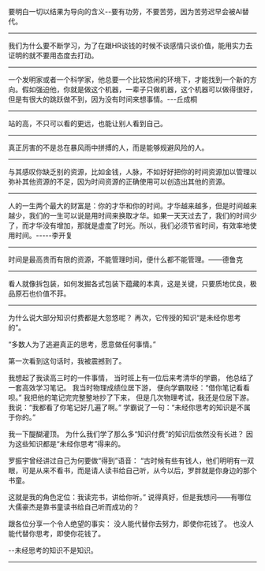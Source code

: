要明白一切以结果为导向的含义--要有功劳，不要苦劳，因为苦劳迟早会被AI替代。

---

我们为什么要不断学习，为了在跟HR谈钱的时候不谈感情只谈价值，能用实力去证明的就不要用态度去打动。

---

一个发明家或者一个科学家，他总要一个比较悠闲的环境下，才能找到一个新的方向。假如强迫他，你就是做这个机器，一辈子只做机器，这个机器可以做得很好，但是有很大的跳跃做不到，因为没有时间来想事情。---丘成桐

---

站的高，不只可以看的更远，也能让别人看到自己。

---

真正厉害的不是总在暴风雨中拼搏的人，而是能够规避风险的人。

---

 与其感叹你缺乏别的资源，比如金钱，人脉，不如好好把你的时间资源加以管理以弥补其他资源的不足，因为时间资源的正确使用可以创造出其他的资源。

 ---

 人的一生两个最大的财富是：你的才华和你的时间。才华越来越多，但是时间越来越少，我们的一生可以说是用时间来换取才华。如果一天天过去了，我们的时间少了，而才华没有增加，那就是虚度了时光。所以，我们必须节省时间，有效率地使用时间。-----李开复

 ---

 时间是最高贵而有限的资源，不能管理时间，便什么都不能管理。——德鲁克

 ---

 看人就像拆包装，如何发掘各式包装下蕴藏的本真，这是关键，只要质地优良，极品原石也价值不菲。

 ---

为什么说大部分知识付费都是大忽悠呢？
再次，它传授的知识“是未经你思考的”。

“多数人为了逃避真正的思考，愿意做任何事情。”

第一次看到这句话时，我被震撼到了。

我想起了我读高三时的一件事情，
当时班上有一位后来考清华的学霸，
他总结了一套高效学习笔记。
我当时物理成绩位居下游，
便向学霸取经：“借你笔记看看呗。”
我把他的笔记完完整整地抄了下来，
但是几次物理考试，我还是位居下游。
我说：“我都看了你笔记好几遍了啊。”
学霸说了一句：“未经你思考的知识是不属于你的。”

我一下醍醐灌顶。
为什么我们学了那么多“知识付费”的知识后依然没有长进？
因为这些知识都是“未经你思考”得来的。

罗振宇曾经讲过自己为何要做“得到”语音：
“古时候有些有钱人，他们明明有一双眼，可是从来不看书，而是请人读书给自己听，从今以后，罗胖就是你身边的那个书童。

这就是我的角色定位：我读完书，讲给你听。”
说得真好，但是我想问——有哪位大儒豪杰是靠书童读书给自己听而成功的？

跟各位分享一个令人绝望的事实：
没人能代替你去努力，即使你花钱了。
也没人能代替你思考，即使你花钱了。

--未经思考的知识不是知识。

---


 